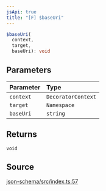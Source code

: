 ```yaml
---
jsApi: true
title: "[F] $baseUri"
---
```


```ts
$baseUri(
  context,
  target,
  baseUri): void
```

## Parameters

| Parameter | Type               |
| :-------- | :----------------- |
| `context` | `DecoratorContext` |
| `target`  | `Namespace`        |
| `baseUri` | `string`           |

## Returns

`void`

## Source

[json-schema/src/index.ts:57](https://github.com/markcowl/cadl/blob/3db15286/packages/json-schema/src/index.ts#L57)
